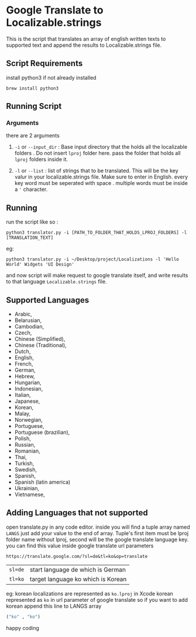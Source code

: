 # Google Translate to Localizable.strings

This is the script that translates an array of english written texts to supported text and append the results to Localizable.strings file.

## Script Requirements

install python3 if not already installed

```shell
brew install python3
```

## Running Script

### Arguments

there are 2 arguments

1. `-i` or `--input_dir` : Base input directory that the holds all the localizable folders . Do not insert `lproj` folder here. pass the folder that holds all `lproj` folders inside it.

2. `-l` or `--list` : list of strings that to be translated. This will be the key valur in your localizable.strings file. Make sure to enter in English. every key word must be seperated with space . multiple words must be inside a `'` character.

## Running

run the script like so :

```shell
python3 translator.py -i [PATH_TO_FOLDER_THAT_HOLDS_LPROJ_FOLDERS] -l [TRANSLATION_TEXT]
```

eg:

```shell
python3 translator.py -i ~/Desktop/project/Localizations -l 'Hello World' Widgets 'UI Design'
```

and now script will make request to google translate itself, and write results to that language `Localizable.strings` file.

## Supported Languages 

- Arabic,
- Belarusian,
- Cambodian, 
- Czech, 
- Chinese (Simplified),
- Chinese (Traditional), 
- Dutch, 
- English, 
- French,
- German, 
- Hebrew, 
- Hungarian,
- Indonesian, 
- Italian,
- Japanese, 
- Korean,
- Malay,
- Norwegian, 
- Portuguese, 
- Portuguese (brazilian), 
- Polish, 
- Russian, 
- Romanian, 
- Thai,
- Turkish, 
- Swedish, 
- Spanish,
- Spanish (latin america)
- Ukrainian, 
- Vietnamese, 

## Adding Languages that not supported

open translate.py in any code editor. inside you will find a tuple array named `LANGS` just add your value to the end of array. Tuple's first item must be lproj folder name without lproj, second will be the google translate language key. you can find this value inside google translate url parameters

```url
https://translate.google.com/?sl=de&tl=ko&op=translate
```

| | |
|-| - |
| `sl=de` | start language de which is German |
| `tl=ko` | target language ko which is Korean |

eg:
korean localizations are represented as `ko.lproj` in Xcode
korean represented as `ko` in url parameter of google translate
so if you want to add korean append this line to LANGS array

```python
("ko" , "ko")
```

happy coding